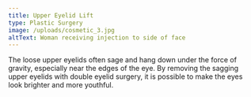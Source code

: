 ```yaml
---
title: Upper Eyelid Lift
type: Plastic Surgery
image: /uploads/cosmetic_3.jpg
altText: Woman receiving injection to side of face
---
```


The loose upper eyelids often sage and hang down under the force of gravity, especially near the edges of the eye. By removing the sagging upper eyelids with double eyelid surgery, it is possible to make the eyes look brighter and more youthful.
